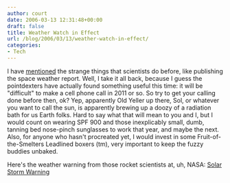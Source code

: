 ```yaml
---
author: court
date: 2006-03-13 12:31:48+00:00
draft: false
title: Weather Watch in Effect
url: /blog/2006/03/13/weather-watch-in-effect/
categories:
- Tech
---
```


I have [mentioned](http://www.vallentyne.com/blog/archives/2005/05/nice_weather_we.html) the strange things that scientists do before, like publishing the space weather report.  Well, I take it all back, because I guess the pointdexters have actually found something useful this time:  it will be "difficult" to make a cell phone call in 2011 or so.  So try to get your calling done before then, ok?  Yep, apparently Old Yeller up there, Sol, or whatever you want to call the sun, is apparently brewing up a doozy of a radiation bath for us Earth folks.  Hard to say what that will mean to you and I, but I would count on wearing SPF 900 and those inexplicably small, dumb, tanning bed nose-pinch sunglasses to work that year, and maybe the next.  Also, for anyone who hasn't procreated yet, I would invest in some Fruit-of-the-Smelters Leadlined boxers (tm), very important to keep the fuzzy buddies unbaked.

Here's the weather warning from those rocket scientists at, uh, NASA:  [Solar Storm Warning](http://science.nasa.gov/headlines/y2006/10mar_stormwarning.htm?list862664)
